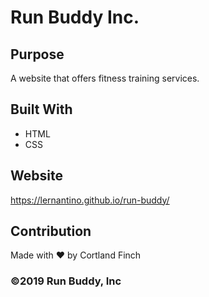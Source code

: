 # Run Buddy Inc.


## Purpose
A website that offers fitness training services.


## Built With
* HTML
* CSS


## Website
https://lernantino.github.io/run-buddy/


## Contribution
Made with ❤️ by Cortland Finch


### ©️2019 Run Buddy, Inc 